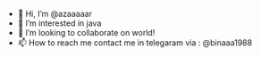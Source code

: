 - 👋 Hi, I’m @azaaaaar
- 👀 I’m interested in java
- 💞️ I’m looking to collaborate on world!
- 📫 How to reach me contact me in telegaram via : @binaaa1988

<!---
azaaaaar/azaaaaar is a ✨ special ✨ repository because its `README.md` (this file) appears on your GitHub profile.
You can click the Preview link to take a look at your changes.
--->

